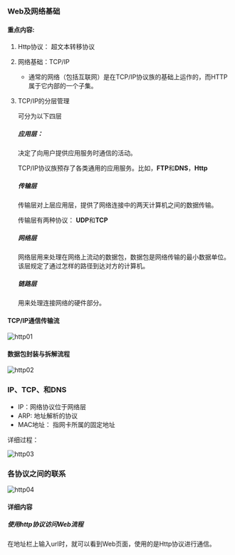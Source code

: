 ### Web及网络基础

#### 重点内容:

1. Http协议： 超文本转移协议

2. 网络基础：TCP/IP

   * 通常的网络（包括互联网）是在TCP/IP协议族的基础上运作的，而HTTP属于它内部的一个子集。

3. TCP/IP的分层管理

   可分为以下四层

   ##### 应用层： 

   决定了向用户提供应用服务时通信的活动。

   TCP/IP协议族预存了各类通用的应用服务。比如，**FTP**和**DNS**，**Http**

   ##### 传输层

   传输层对上层应用层，提供了网络连接中的两天计算机之间的数据传输。

   传输层有两种协议： **UDP**和**TCP**

   ##### 网络层

   网络层用来处理在网络上流动的数据包，数据包是网络传输的最小数据单位。该层规定了通过怎样的路径到达对方的计算机。

   ##### 链路层

   用来处理连接网络的硬件部分。

#### TCP/IP通信传输流

![http01](https://github.com/cser18/study-/blob/master/img/Http%E5%AD%A6%E4%B9%A0%E7%AC%94%E8%AE%B0/http01.png)



#### 数据包封装与拆解流程

![http02](https://github.com/cser18/study-/blob/master/img/Http%E5%AD%A6%E4%B9%A0%E7%AC%94%E8%AE%B0/http02.png)

### IP、TCP、和DNS

* IP：网络协议位于网络层
* ARP: 地址解析的协议
* MAC地址： 指网卡所属的固定地址

详细过程：

![http03](https://github.com/cser18/study-/blob/master/img/Http%E5%AD%A6%E4%B9%A0%E7%AC%94%E8%AE%B0/http03.png)

### 各协议之间的联系

![http04](https://github.com/cser18/study-/blob/master/img/Http%E5%AD%A6%E4%B9%A0%E7%AC%94%E8%AE%B0/http04.png)

#### 详细内容

##### 使用http协议访问Web流程

在地址栏上输入url时，就可以看到Web页面，使用的是Http协议进行通信。

